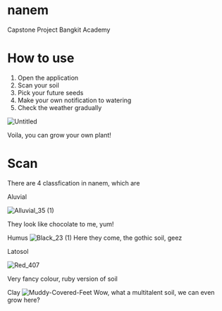 # nanem
Capstone Project Bangkit Academy

# How to use
1. Open the application
2. Scan your soil
3. Pick your future seeds
4. Make your own notification to watering
5. Check the weather gradually

![Untitled](https://user-images.githubusercontent.com/74973390/120377950-fe365500-c347-11eb-82ce-0bd3c8ed1f25.gif)

Voila, you can grow your own plant!

# Scan
There are 4 classfication in nanem, which are

Aluvial

![Alluvial_35 (1)](https://user-images.githubusercontent.com/74973390/120382744-393b8700-c34e-11eb-89b0-bef9151a66e4.jpeg)

They look like chocolate to me, yum!

Humus
![Black_23 (1)](https://user-images.githubusercontent.com/74973390/120379900-a3522d00-c34a-11eb-837e-f15251ef6050.png)
Here they come, the gothic soil, geez

Latosol

![Red_407](https://user-images.githubusercontent.com/74973390/120382460-dea22b00-c34d-11eb-9ab0-35ff04fa787c.jpeg)

Very fancy colour, ruby version of soil

Clay
![Muddy-Covered-Feet](https://user-images.githubusercontent.com/74973390/120380339-3be8ad00-c34b-11eb-9ed1-cbb840d86117.jpg)
Wow, what a multitalent soil, we can even grow here?




